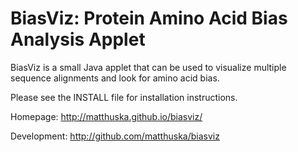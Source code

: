 # BiasViz: Protein Amino Acid Bias Analysis Applet

BiasViz is a small Java applet that can be used to visualize multiple sequence
alignments and look for amino acid bias.

Please see the INSTALL file for installation instructions.

Homepage: http://matthuska.github.io/biasviz/

Development: http://github.com/matthuska/biasviz
